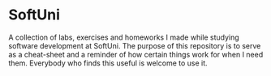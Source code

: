 # SoftUni

A collection of labs, exercises and homeworks I made while studying software development at SoftUni.
The purpose of this repository is to serve as a cheat-sheet and a reminder of how certain things work for when I need them.
Everybody who finds this useful is welcome to use it.
